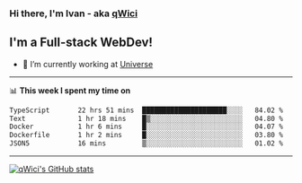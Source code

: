 ### Hi there, I'm Ivan - aka [qWici][website]

## I'm a Full-stack WebDev!
- 🔭 I’m currently working at [Universe][universe]

---

📊 **This week I spent my time on**
<!--START_SECTION:waka-->

```txt
TypeScript       22 hrs 51 mins  █████████████████████░░░░   84.02 %
Text             1 hr 18 mins    █▒░░░░░░░░░░░░░░░░░░░░░░░   04.80 %
Docker           1 hr 6 mins     █░░░░░░░░░░░░░░░░░░░░░░░░   04.07 %
Dockerfile       1 hr 2 mins     █░░░░░░░░░░░░░░░░░░░░░░░░   03.80 %
JSON5            16 mins         ▒░░░░░░░░░░░░░░░░░░░░░░░░   01.02 %
```

<!--END_SECTION:waka-->

---

[![qWici's GitHub stats](https://github-readme-stats.vercel.app/api?username=qWici)](https://github.com/qWici/github-readme-stats)

[website]: https://devkucher.com
[twitter]: https://twitter.com/KucherDev
[linkedin]: https://www.linkedin.com/in/ivankucher
[universe]: https://universeapps.limited
